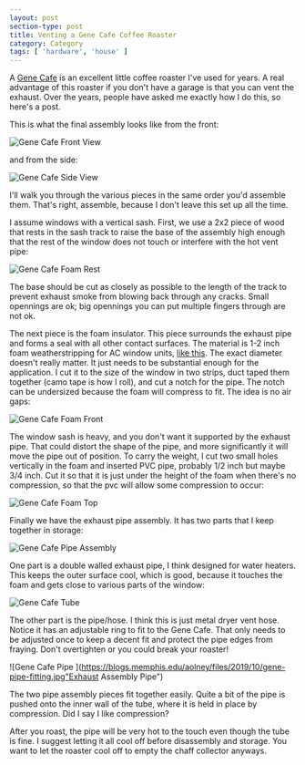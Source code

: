 ```yaml
---
layout: post
section-type: post
title: Venting a Gene Cafe Coffee Roaster
category: Category
tags: [ 'hardware', 'house' ]
---
```


A [Gene Cafe](https://www.sweetmarias.com/product/gene-cafe-roaster-red) is an excellent little coffee roaster I've used for years. A real advantage of this roaster if you don't have a garage is that you can vent the exhaust. Over the years, people have asked me exactly how I do this, so here's a post.

This is what the final assembly looks like from the front:

![Gene Cafe Front View](https://blogs.memphis.edu/aolney/files/2019/10/gene-unit-front.jpg "Gene Cafe Exhaust Assembly Front View")

and from the side:

![Gene Cafe Side View](https://blogs.memphis.edu/aolney/files/2019/10/gene-unit-side.jpg "Gene Cafe Exhaust Assembly Side View")

I'll walk you through the various pieces in the same order you'd assemble them. That's right, assemble, because I don't leave this set up all the time.

I assume windows with a vertical sash. First, we use a 2x2 piece of wood that rests in the sash track to raise the base of the assembly high enough that the rest of the window does not touch or interfere with the hot vent pipe:

![Gene Cafe Foam Rest](https://blogs.memphis.edu/aolney/files/2019/10/gene-foam-rest.jpg "Exhaust Assembly Base")

The base should be cut as closely as possible to the length of the track to prevent exhaust smoke from blowing back through any cracks. Small opennings are ok; big opennings you can put multiple fingers through are not ok.

The next piece is the foam insulator. This piece surrounds the exhaust pipe and forms a seal with all other contact surfaces. The material is 1-2 inch foam weatherstripping for AC window units, [like this](https://www.amazon.com/dp/B011T0ZCM0/ref=asc_df_B011T0ZCM05339875/?tag=hyprod-20&creative=395009&creativeASIN=B011T0ZCM0&linkCode=df0&hvadid=167138746282&hvpos=1o4&hvnetw=g&hvrand=2388636540910591686&hvpone=&hvptwo=&hvqmt=&hvdev=c&hvdvcmdl=&hvlocint=&hvlocphy=9013521&hvtargid=pla-340687271404). The exact diameter doesn't really matter. It just needs to be substantial enough for the application. I cut it to the size of the window in two strips, duct taped them together (camo tape is how I roll), and cut a notch for the pipe. The notch can be undersized because the foam will compress to fit. The idea is no air gaps:

![Gene Cafe Foam Front](https://blogs.memphis.edu/aolney/files/2019/10/gene-foam-front.jpg "Exhaust Assembly Foam Front")

The window sash is heavy, and you don't want it supported by the exhaust pipe. That could distort the shape of the pipe, and more significantly it will move the pipe out of position. To carry the weight, I cut two small holes vertically in the foam and inserted PVC pipe, probably 1/2 inch but maybe 3/4 inch. Cut it so that it is just under the height of the foam when there's no compression, so that the pvc will allow some compression to occur:

![Gene Cafe Foam Top](https://blogs.memphis.edu/aolney/files/2019/10/gene-foam-top.jpg "Exhaust Assembly Foam Top")

Finally we have the exhaust pipe assembly. It has two parts that I keep together in storage:

![Gene Cafe Pipe Assembly](https://blogs.memphis.edu/aolney/files/2019/10/gene-pipe-assembly.jpg "Exhaust Assembly Tube and Pipe")

One part is a double walled exhaust pipe, I think designed for water heaters. This keeps the outer surface cool, which is good, because it touches the foam and gets close to various parts of the window:

![Gene Cafe Tube ](https://blogs.memphis.edu/aolney/files/2019/10/gene-tube-close.jpg "Exhaust Assembly Tube")

The other part is the pipe/hose.  I think this is just metal dryer vent hose. Notice it has an adjustable ring to fit to the Gene Cafe. That only needs to be adjusted once to keep a decent fit and protect the pipe edges from fraying. Don't overtighten or you could break your roaster!

![Gene Cafe Pipe ](https://blogs.memphis.edu/aolney/files/2019/10/gene-pipe-fitting.jpg"Exhaust Assembly Pipe")

The two pipe assembly pieces fit together easily. Quite a bit of the pipe is pushed onto the inner wall of the tube, where it is held in place by compression. Did I say I like compression?

After you roast, the pipe will be very hot to the touch even though the tube is fine. I suggest letting it all cool off before disassembly and storage. You want to let the roaster cool off to empty the chaff collector anyways.










